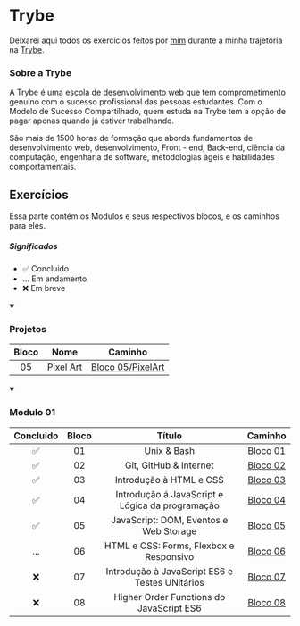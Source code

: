 # Trybe
 Deixarei aqui todos os exercícios feitos por [mim](https://www.linkedin.com/in/ikaro-vieira) durante a minha trajetória na [Trybe](https://betrybe.com/).

### Sobre a Trybe
 A Trybe é uma escola de desenvolvimento web que tem comprometimento genuino com o sucesso profissional das pessoas estudantes. Com o Modelo de Sucesso Compartilhado, quem estuda na Trybe tem a opção de pagar apenas quando já estiver trabalhando.

 São mais de 1500 horas de formação que aborda fundamentos de desenvolvimento web, desenvolvimento, Front - end, Back-end, ciência da computação, engenharia de software, metodologias ágeis e habilidades comportamentais.

## Exercícios
Essa parte contém os Modulos e seus respectivos blocos, e os caminhos para eles.

##### Significados
* ✅ Concluido
* ... Em andamento
* ❌ Em breve

<details open>
<summary><h3> Projetos </h3></summary>

Bloco | Nome | Caminho
:------: | :------: | :------:
05 | Pixel Art | [Bloco 05/PixelArt](https://github.com/Ikarosv/Pixel-Art/blob/main/README.md)

</details>

<details open>
<summary><h3> Modulo 01 </h3></summary>

Concluido | Bloco | Título | Caminho
:------: | :------: | :------: | :------:
✅ | 01 | Unix & Bash | [Bloco 01](https://github.com/Ikarosv/Trybe/tree/main/Modulo-1/Bloco-01)
✅ | 02 | Git, GitHub & Internet | [Bloco 02](https://github.com/Ikarosv/Trybe/tree/main/Modulo-1/Bloco-02)
✅ | 03 | Introdução à HTML e CSS | [Bloco 03](https://github.com/Ikarosv/Trybe/tree/main/Modulo-1/Bloco-03)
✅ | 04 | Introdução á JavaScript e Lógica da programação | [Bloco 04](https://github.com/Ikarosv/Trybe/tree/main/Modulo-1/Bloco-04)
✅ | 05 | JavaScript: DOM, Eventos e Web Storage | [Bloco 05](https://github.com/Ikarosv/Trybe/tree/main/Modulo-1/Bloco-05)
... | 06 | HTML e CSS: Forms, Flexbox e Responsivo | [Bloco 06](https://github.com/Ikarosv/Trybe/tree/main/Modulo-1/Bloco-06)
❌ | 07 | Introdução à JavaScript ES6 e Testes UNitários | [Bloco 07](https://github.com/Ikarosv/Trybe/tree/main/Modulo-1/Bloco-07)
❌ | 08 | Higher Order Functions do JavaScript ES6 | [Bloco 08](https://github.com/Ikarosv/Trybe/tree/main/Modulo-1/Bloco-08)
</details>
